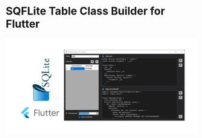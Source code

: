 # SQFLite Table Class Builder for Flutter
![alt text](https://raw.githubusercontent.com/aksbju/SQFLite-Table-Class-Builder-for-Flutter/master/SQFLite%20Table%20Class%20Builder%20for%20Flutter/image.jpg)


